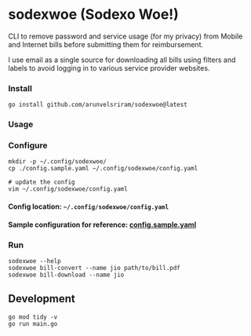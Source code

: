 # sodexwoe (Sodexo Woe!)

CLI to remove password and service usage (for my privacy) from Mobile and Internet bills before submitting them for reimbursement.

I use email as a single source for downloading all bills using filters and labels to avoid logging in to various service provider websites.

### Install

```
go install github.com/arunvelsriram/sodexwoe@latest
```

### Usage

### Configure

```
mkdir -p ~/.config/sodexwoe/
cp ./config.sample.yaml ~/.config/sodexwoe/config.yaml

# update the config
vim ~/.config/sodexwoe/config.yaml
```

#### Config location: `~/.config/sodexwoe/config.yaml`
#### Sample configuration for reference: [config.sample.yaml](config.sample.yaml)

### Run

```
sodexwoe --help
sodexwoe bill-convert --name jio path/to/bill.pdf
sodexwoe bill-download --name jio
```

## Development

```
go mod tidy -v
go run main.go
```
